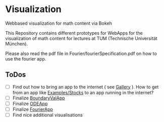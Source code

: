 # Visualization
Webbased visualization for math content via Bokeh

This Repository contains different prototypes for WebApps for the visualization of math content for lectures at TUM (Technische Universität München).

Please also read the pdf file in Fourier/fourierSpecification.pdf on how to use the fourier app.

## ToDos
- [ ] Find out how to bring an app to the internet ( see [Gallery](http://bokeh.pydata.org/en/latest/docs/gallery.html) ). How to get from an app like [Examples/Stocks](https://github.com/BenjaminRueth/Visualization/tree/master/Examples/ExampleStocks) to an app running in the internet?
- [ ] Finalize [BoundaryValApp](https://github.com/BenjaminRueth/Visualization/tree/master/BoundaryValApp)
- [ ] Finalize [ODEApp](https://github.com/BenjaminRueth/Visualization/tree/master/ODEApp)
- [ ] Finalize [FourierApp](https://github.com/BenjaminRueth/Visualization/tree/master/FourierApp)
- [ ] Find nice additional visualisations
